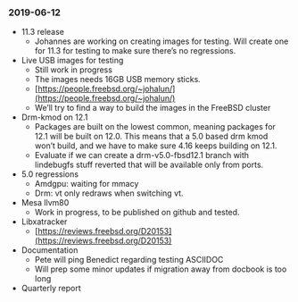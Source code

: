 ### 2019-06-12
*   11.3 release
    *   Johannes are working on creating images for testing. Will create one for 11.3 for testing to make sure there’s no regressions.
*   Live USB images for testing
    *   Still work in progress
    *   The images needs 16GB USB memory sticks.
    *   [https://people.freebsd.org/~johalun/](https://people.freebsd.org/~johalun/)
    *   We’ll try to find a way to build the images in the FreeBSD cluster
*   Drm-kmod on 12.1
    *   Packages are built on the lowest common, meaning packages for 12.1 will be built on 12.0. This means that a 5.0 based drm kmod won’t build, and we have to make sure 4.16 keeps building on 12.1.
    *   Evaluate if we can create a drm-v5.0-fbsd12.1 branch with lindebugfs stuff reverted that will be available only from ports.
*   5.0 regressions
    *   Amdgpu: waiting for mmacy
    *   Drm: vt only redraws when switching vt.
*   Mesa llvm80
    *   Work in progress, to be published on github and tested.
*   Libxatracker
    *   [https://reviews.freebsd.org/D20153](https://reviews.freebsd.org/D20153)
*   Documentation
    *   Pete will ping Benedict regarding testing ASCIIDOC
    *   Will prep some minor updates if migration away from docbook is too long
*   Quarterly report
